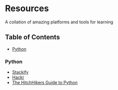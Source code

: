 # Resources
A collation of amazing platforms and tools for learning

## Table of Contents
- [Python](https://github.com/joymichs/resources#python)

### Python
- [Stackify](https://stackify.com/learn-python-tutorials/)
- [Hackr](https://hackr.io/tutorials/learn-python)
- [The HitchHikers Guide to Python](https://docs.python-guide.org/intro/learning/)

